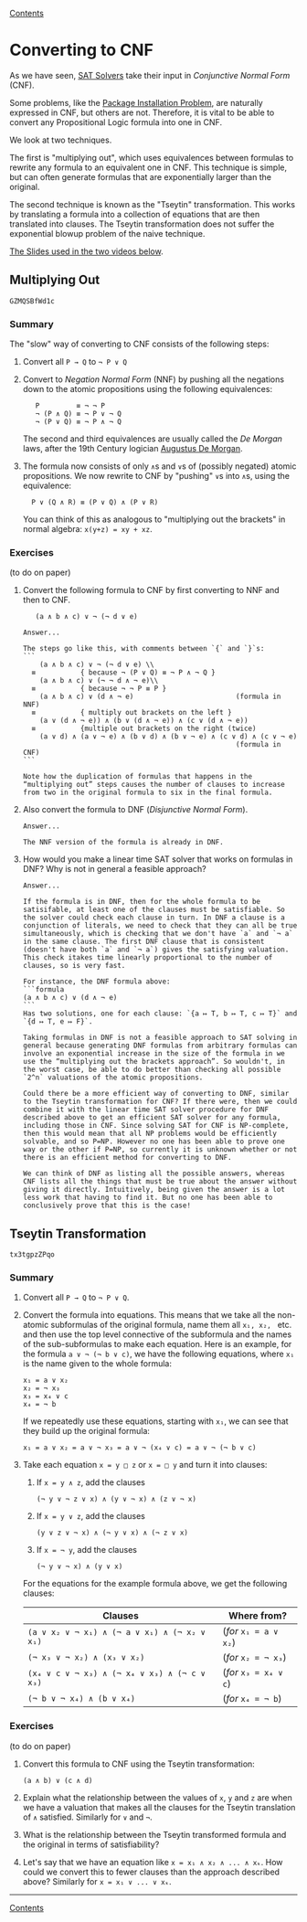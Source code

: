 [Contents](contents.html)

# Converting to CNF

As we have seen, [SAT Solvers](sat-solvers.html) take their input in *Conjunctive Normal Form* (CNF).

Some problems, like the [Package Installation Problem](packages.md), are naturally expressed in CNF, but others are not. Therefore, it is vital to be able to convert any Propositional Logic formula into one in CNF.

We look at two techniques.

The first is "multiplying out", which uses equivalences between formulas to rewrite any formula to an equivalent one in CNF. This technique is simple, but can often generate formulas that are exponentially larger than the original.

The second technique is known as the "Tseytin" transformation. This works by translating a formula into a collection of equations that are then translated into clauses. The Tseytin transformation does not suffer the exponential blowup problem of the naive technique.

[The Slides used in the two videos below](week03-slides.pdf).

## Multiplying Out

```youtube
GZMQSBfWd1c
```

### Summary

The "slow" way of converting to CNF consists of the following steps:

1. Convert all `P → Q` to `¬ P ∨ Q`

2. Convert to *Negation Normal Form* (NNF) by pushing all the negations down to the atomic propositions using the following equivalences:

   ```
      P         ≡ ¬ ¬ P
      ¬ (P ∧ Q) ≡ ¬ P ∨ ¬ Q
      ¬ (P ∨ Q) ≡ ¬ P ∧ ¬ Q
   ```

   The second and third equivalences are usually called the *De Morgan* laws, after the 19th Century logician [Augustus De Morgan](https://en.wikipedia.org/wiki/De_Morgan\%27s_laws).

3. The formula now consists of only `∧`s and `∨`s of (possibly negated) atomic propositions. We now rewrite to CNF by "pushing" `∨`s into `∧`s, using the equivalence:

   ```
     P ∨ (Q ∧ R) ≡ (P ∨ Q) ∧ (P ∨ R)
   ```

   You can think of this as analogous to "multiplying out the brackets" in normal algebra: `x(y+z) = xy + xz`.

### Exercises

(to do on paper)

1. Convert the following formula to CNF by first converting to NNF
   and then to CNF.

   ```formula
      (a ∧ b ∧ c) ∨ ¬ (¬ d ∨ e)
   ```

   ````details
   Answer...

   The steps go like this, with comments between `{` and `}`s:
   ```
       (a ∧ b ∧ c) ∨ ¬ (¬ d ∨ e) \\
     ≡           { because ¬ (P ∨ Q) ≡ ¬ P ∧ ¬ Q }
	   (a ∧ b ∧ c) ∨ (¬ ¬ d ∧ ¬ e)\\
     ≡           { because ¬ ¬ P ≡ P }
	   (a ∧ b ∧ c) ∨ (d ∧ ¬ e)                         (formula in NNF)
     ≡           { multiply out brackets on the left }
	   (a ∨ (d ∧ ¬ e)) ∧ (b ∨ (d ∧ ¬ e)) ∧ (c ∨ (d ∧ ¬ e))
     ≡           {multiple out brackets on the right (twice)
	   (a ∨ d) ∧ (a ∨ ¬ e) ∧ (b ∨ d) ∧ (b ∨ ¬ e) ∧ (c ∨ d) ∧ (c ∨ ¬ e)
	                                                   (formula in CNF)
   ```

   Note how the duplication of formulas that happens in the “multiplying out” steps causes the number of clauses to increase from two in the original formula to six in the final formula.
   ````

2. Also convert the formula to DNF (*Disjunctive Normal Form*).

   ```details
   Answer...

   The NNF version of the formula is already in DNF.
   ```

3. How would you make a linear time SAT solver that works on formulas in DNF?  Why is not in general a feasible approach?

   ````details
   Answer...

   If the formula is in DNF, then for the whole formula to be satisifable, at least one of the clauses must be satisfiable. So the solver could check each clause in turn. In DNF a clause is a conjunction of literals, we need to check that they can all be true simultaneously, which is checking that we don't have `a` and `¬ a` in the same clause. The first DNF clause that is consistent (doesn't have both `a` and `¬ a`) gives the satisfying valuation. This check itakes time linearly proportional to the number of clauses, so is very fast.

   For instance, the DNF formula above:
   ```formula
   (a ∧ b ∧ c) ∨ (d ∧ ¬ e)
   ```
   Has two solutions, one for each clause: `{a ↦ T, b ↦ T, c ↦ T}` and `{d ↦ T, e ↦ F}`.

   Taking formulas in DNF is not a feasible approach to SAT solving in general because generating DNF formulas from arbitrary formulas can involve an exponential increase in the size of the formula in we use the “multiplying out the brackets approach”. So wouldn't, in the worst case, be able to do better than checking all possible `2^n` valuations of the atomic propositions.

   Could there be a more efficient way of converting to DNF, similar to the Tseytin transformation for CNF? If there were, then we could combine it with the linear time SAT solver procedure for DNF described above to get an efficient SAT solver for any formula, including those in CNF. Since solving SAT for CNF is NP-complete, then this would mean that all NP problems would be efficiently solvable, and so P=NP. However no one has been able to prove one way or the other if P=NP, so currently it is unknown whether or not there is an efficient method for converting to DNF.

   We can think of DNF as listing all the possible answers, whereas CNF lists all the things that must be true about the answer without giving it directly. Intuitively, being given the answer is a lot less work that having to find it. But no one has been able to conclusively prove that this is the case!
   ````

## Tseytin Transformation

```youtube
tx3tgpzZPqo
```

### Summary

1. Convert all `P → Q` to `¬ P ∨ Q`.

2. Convert the formula into equations. This means that we take all the non-atomic subformulas of the original formula, name them all `x₁, x₂, ` etc. and then use the top level connective of the subformula and the names of the sub-subformulas to make each equation. Here is an example, for the formula `a ∨ ¬ (¬ b ∨ c)`, we have the following equations, where `x₁` is the name given to the whole formula:

   ```
   x₁ = a ∨ x₂
   x₂ = ¬ x₃
   x₃ = x₄ ∨ c
   x₄ = ¬ b
   ```

   If we repeatedly use these equations, starting with `x₁`, we can see that they build up the original formula:

   ```
   x₁ = a ∨ x₂ = a ∨ ¬ x₃ = a ∨ ¬ (x₄ ∨ c) = a ∨ ¬ (¬ b ∨ c)
   ```

3. Take each equation `x = y □ z` or `x = □ y` and turn it into clauses:

   1. If `x = y ∧ z`, add the clauses

      ```
      (¬ y ∨ ¬ z ∨ x) ∧ (y ∨ ¬ x) ∧ (z ∨ ¬ x)
      ```

   2. If `x = y ∨ z`, add the clauses

      ```
      (y ∨ z ∨ ¬ x) ∧ (¬ y ∨ x) ∧ (¬ z ∨ x)
      ```

   3. If `x = ¬ y`, add the clauses

      ```
      (¬ y ∨ ¬ x) ∧ (y ∨ x)
      ```

   For the equations for the example formula above, we get the following clauses:

   | Clauses                                      | Where from?           |
   |----------------------------------------------|-----------------------|
   | `(a ∨ x₂ ∨ ¬ x₁) ∧ (¬ a ∨ x₁) ∧ (¬ x₂ ∨ x₁)` | (*for* `x₁ = a ∨ x₂`) |
   | `(¬ x₃ ∨ ¬ x₂) ∧ (x₃ ∨ x₂)`                  | (*for* `x₂ = ¬ x₃`)   |
   | `(x₄ ∨ c ∨ ¬ x₃) ∧ (¬ x₄ ∨ x₃) ∧ (¬ c ∨ x₃)` | (*for* `x₃ = x₄ ∨ c`) |
   | `(¬ b ∨ ¬ x₄) ∧ (b ∨ x₄)`                    | (*for* `x₄ = ¬ b`)    |

### Exercises

(to do on paper)

1. Convert this formula to CNF using the Tseytin transformation:

   ```
   (a ∧ b) ∨ (c ∧ d)
   ```

2. Explain what the relationship between the values of `x`, `y` and `z` are when we have a valuation that makes all the clauses for the Tseytin translation of `∧` satisfied. Similarly for `∨` and `¬`.

3. What is the relationship between the Tseytin transformed formula
   and the original in terms of satisfiability?

4. Let's say that we have an equation like `x = x₁ ∧ x₂ ∧ ... ∧ xₖ`. How could we convert this to fewer clauses than the approach described above?  Similarly for `x = x₁ ∨ ... ∨ xₖ`.

---

[Contents](contents.html)
